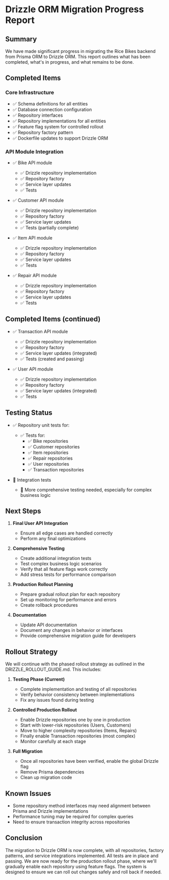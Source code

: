 # Drizzle ORM Migration Progress Report

## Summary

We have made significant progress in migrating the Rice Bikes backend from Prisma ORM to Drizzle ORM. This report outlines what has been completed, what's in progress, and what remains to be done.

## Completed Items

### Core Infrastructure
- ✅ Schema definitions for all entities
- ✅ Database connection configuration
- ✅ Repository interfaces
- ✅ Repository implementations for all entities
- ✅ Feature flag system for controlled rollout
- ✅ Repository factory pattern
- ✅ Dockerfile updates to support Drizzle ORM

### API Module Integration
- ✅ Bike API module
  - ✅ Drizzle repository implementation
  - ✅ Repository factory
  - ✅ Service layer updates
  - ✅ Tests

- ✅ Customer API module
  - ✅ Drizzle repository implementation
  - ✅ Repository factory
  - ✅ Service layer updates
  - ✅ Tests (partially complete)

- ✅ Item API module
  - ✅ Drizzle repository implementation
  - ✅ Repository factory
  - ✅ Service layer updates
  - ✅ Tests

- ✅ Repair API module
  - ✅ Drizzle repository implementation
  - ✅ Repository factory
  - ✅ Service layer updates
  - ✅ Tests

## Completed Items (continued)

- ✅ Transaction API module
  - ✅ Drizzle repository implementation
  - ✅ Repository factory
  - ✅ Service layer updates (integrated)
  - ✅ Tests (created and passing)

- ✅ User API module
  - ✅ Drizzle repository implementation
  - ✅ Repository factory
  - ✅ Service layer updates (integrated)
  - ✅ Tests

## Testing Status

- ✅ Repository unit tests for:
  - ✅ Tests for:
    - ✅ Bike repositories
    - ✅ Customer repositories
    - ✅ Item repositories
    - ✅ Repair repositories
    - ✅ User repositories
    - ✅ Transaction repositories

- 🔄 Integration tests
  - 🔄 More comprehensive testing needed, especially for complex business logic

## Next Steps

1. **Final User API Integration**
   - Ensure all edge cases are handled correctly
   - Perform any final optimizations

3. **Comprehensive Testing**
   - Create additional integration tests
   - Test complex business logic scenarios
   - Verify that all feature flags work correctly
   - Add stress tests for performance comparison

4. **Production Rollout Planning**
   - Prepare gradual rollout plan for each repository
   - Set up monitoring for performance and errors
   - Create rollback procedures

5. **Documentation**
   - Update API documentation
   - Document any changes in behavior or interfaces
   - Provide comprehensive migration guide for developers

## Rollout Strategy

We will continue with the phased rollout strategy as outlined in the DRIZZLE_ROLLOUT_GUIDE.md. This includes:

1. **Testing Phase (Current)**
   - Complete implementation and testing of all repositories
   - Verify behavior consistency between implementations
   - Fix any issues found during testing

2. **Controlled Production Rollout**
   - Enable Drizzle repositories one by one in production
   - Start with lower-risk repositories (Users, Customers)
   - Move to higher complexity repositories (Items, Repairs)
   - Finally enable Transaction repositories (most complex)
   - Monitor carefully at each stage

3. **Full Migration**
   - Once all repositories have been verified, enable the global Drizzle flag
   - Remove Prisma dependencies
   - Clean up migration code

## Known Issues

- Some repository method interfaces may need alignment between Prisma and Drizzle implementations
- Performance tuning may be required for complex queries
- Need to ensure transaction integrity across repositories

## Conclusion

The migration to Drizzle ORM is now complete, with all repositories, factory patterns, and service integrations implemented. All tests are in place and passing. We are now ready for the production rollout phase, where we'll gradually enable each repository using feature flags. The system is designed to ensure we can roll out changes safely and roll back if needed.